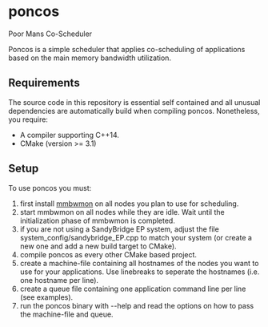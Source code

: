 # poncos
Poor Mans Co-Scheduler

Poncos is a simple scheduler that applies co-scheduling of applications based
on the main memory bandwidth utilization.

## Requirements
The source code in this repository is essential self contained and all unusual
dependencies are automatically build when compiling poncos. Nonetheless, you
require:

* A compiler supporting C++14.
* CMake (version >= 3.1)

## Setup
To use poncos you must:
1. first install [mmbwmon](https://github.com/lrr-tum/mmbwmon) on all nodes
   you plan to use for scheduling.
2. start mmbwmon on all nodes while they are idle. Wait until the initialization
   phase of mmbwmon is completed.
3. if you are not using a SandyBridge EP system, adjust the file
   system_config/sandybridge_EP.cpp to match your system (or create a new one
   and add a new build target to CMake).
4. compile poncos as every other CMake based project.
5. create a machine-file containing all hostnames of the nodes you want to use
   for your applications. Use linebreaks to seperate the hostnames (i.e. one
   hostname per line).
6. create a queue file containing one application command line per line
   (see examples).
7. run the poncos binary with --help and read the options on how to pass the
   machine-file and queue.
